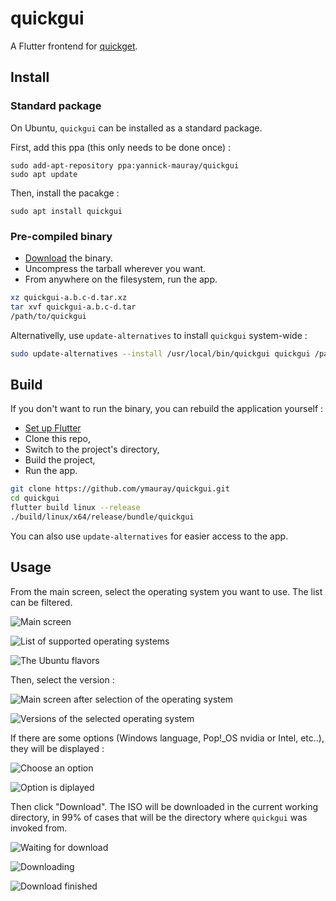 # quickgui

A Flutter frontend for [quickget](https://github.com/wimpysworld/quickemu).

## Install

### Standard package

On Ubuntu, `quickgui` can be installed as a standard package.

First, add this ppa (this only needs to be done once) :

```
sudo add-apt-repository ppa:yannick-mauray/quickgui
sudo apt update
```

Then, install the pacakge : 
```
sudo apt install quickgui
```

### Pre-compiled binary

* [Download](https://github.com/ymauray/quickgui/releases/) the binary.
* Uncompress the tarball wherever you want.
* From anywhere on the filesystem, run the app.

```bash
xz quickgui-a.b.c-d.tar.xz
tar xvf quickgui-a.b.c-d.tar
/path/to/quickgui
```

Alternativelly, use `update-alternatives` to install `quickgui` system-wide :

```bash
sudo update-alternatives --install /usr/local/bin/quickgui quickgui /path/to/quickgui 50
```

## Build

If you don't want to run the binary, you can rebuild the application yourself :

* [Set up Flutter](https://ubuntu.com/blog/getting-started-with-flutter-on-ubuntu)
* Clone this repo,
* Switch to the project's directory,
* Build the project,
* Run the app.

```bash
git clone https://github.com/ymauray/quickgui.git
cd quickgui
flutter build linux --release
./build/linux/x64/release/bundle/quickgui
```

You can also use `update-alternatives` for easier access to the app.

## Usage

From the main screen, select the operating system you want to use. The list can be filtered.


![Main screen](./assets/github/screenshot1.png)

![List of supported operating systems](./assets/github/screenshot2.png)

![The Ubuntu flavors](./assets/github/screenshot3.png)

Then, select the version :

![Main screen after selection of the operating system](./assets/github/screenshot4.png)

![Versions of the selected operating system](./assets/github/screenshot5.png)

If there are some options (Windows language, Pop!_OS nvidia or Intel, etc..), they will be displayed :

![Choose an option](./assets/github/screenshot8.png)

![Option is diplayed](./assets/github/screenshot9.png)

Then click "Download". The ISO will be downloaded in the current working directory, in 99% of cases that will be the directory where `quickgui` was invoked from.

![Waiting for download](./assets/github/screenshot10.png)

![Downloading](./assets/github/screenshot11.png)

![Download finished](./assets/github/screenshot12.png)

